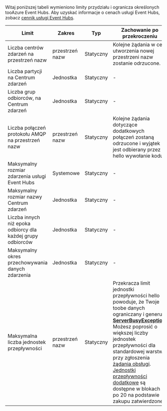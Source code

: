 Witaj poniższej tabeli wymieniono limity przydziału i ogranicza określonych tooAzure Event Hubs. Aby uzyskać informacje o cenach usługi Event Hubs, zobacz [cennik usługi Event Hubs](https://azure.microsoft.com/pricing/details/event-hubs/).

| Limit | Zakres | Typ | Zachowanie po przekroczeniu | Wartość |
| --- | --- | --- | --- | --- |
| Liczba centrów zdarzeń na przestrzeń nazw |przestrzeń nazw |Statyczny |Kolejne żądania w celu utworzenia nowej przestrzeni nazw zostanie odrzucone. |10 |
| Liczba partycji na Centrum zdarzeń |Jednostka |Statyczny |- |32 |
| Liczba grup odbiorców, na Centrum zdarzeń |Jednostka |Statyczny |- |20 |
| Liczba połączeń protokołu AMQP na przestrzeń nazw |przestrzeń nazw |Statyczny |Kolejne żądania dotyczące dodatkowych połączeń zostaną odrzucone i wyjątek jest odbierany przez hello wywołanie kodu. |5,000 |
| Maksymalny rozmiar zdarzenia usługi Event Hubs|Systemowe |Statyczny |- |256 KB |
| Maksymalny rozmiar nazwy Centrum zdarzeń |Jednostka |Statyczny |- |50 znaków |
| Liczba innych niż epoka odbiorcy dla każdej grupy odbiorców |Jednostka |Statyczny |- |5 |
| Maksymalny okres przechowywania danych zdarzenia |Jednostka |Statyczny |- |1-7 dni |
| Maksymalna liczba jednostek przepływności |przestrzeń nazw |Statyczny |Przekracza limit jednostki przepływności hello powoduje, że Twoje toobe danych ograniczany i generuje  **[ServerBusyException](/dotnet/api/microsoft.servicebus.messaging.serverbusyexception)**. Możesz poprosić o większej liczby jednostek przepływności dla standardowej warstwy przy zgłoszenia [żądania obsługi](/azure/azure-supportability/how-to-create-azure-support-request). [Jednostki przepływności dodatkowe](../articles/event-hubs/event-hubs-auto-inflate.md) są dostępne w blokach po 20 na podstawie zakupu zatwierdzone. |20 |

